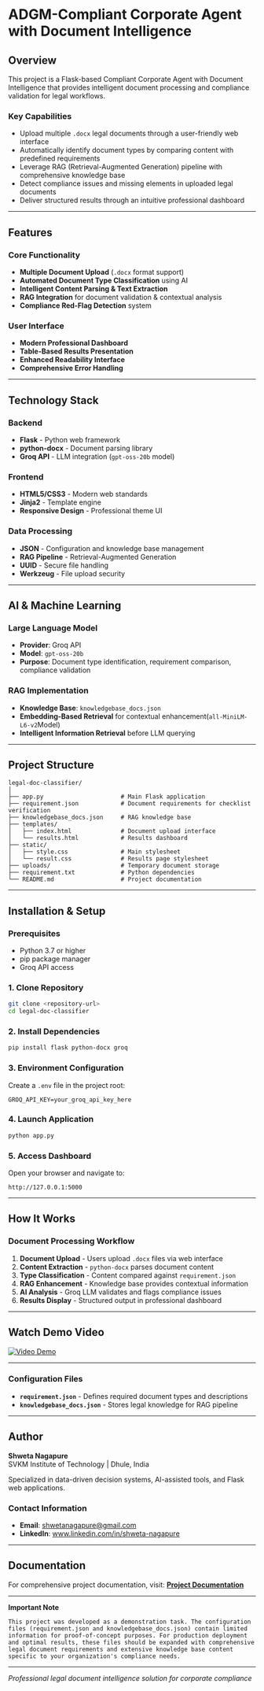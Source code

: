 # ADGM-Compliant Corporate Agent with Document Intelligence

## Overview

This project is a Flask-based Compliant Corporate Agent with Document Intelligence that provides intelligent document processing and compliance validation for legal workflows.

### Key Capabilities
- Upload multiple `.docx` legal documents through a user-friendly web interface
- Automatically identify document types by comparing content with predefined requirements
- Leverage RAG (Retrieval-Augmented Generation) pipeline with comprehensive knowledge base
- Detect compliance issues and missing elements in uploaded legal documents
- Deliver structured results through an intuitive professional dashboard

---

## Features

### Core Functionality
- **Multiple Document Upload** (`.docx` format support)
- **Automated Document Type Classification** using AI
- **Intelligent Content Parsing & Text Extraction**
- **RAG Integration** for document validation & contextual analysis
- **Compliance Red-Flag Detection** system

### User Interface
- **Modern Professional Dashboard**
- **Table-Based Results Presentation**
- **Enhanced Readability Interface**
- **Comprehensive Error Handling**

---

## Technology Stack

### Backend
- **Flask** - Python web framework
- **python-docx** - Document parsing library
- **Groq API** - LLM integration (`gpt-oss-20b` model) 

### Frontend
- **HTML5/CSS3** - Modern web standards
- **Jinja2** - Template engine
- **Responsive Design** - Professional theme UI

### Data Processing
- **JSON** - Configuration and knowledge base management
- **RAG Pipeline** - Retrieval-Augmented Generation
- **UUID** - Secure file handling
- **Werkzeug** - File upload security

---

## AI & Machine Learning

### Large Language Model
- **Provider**: Groq API
- **Model**: `gpt-oss-20b`
- **Purpose**: Document type identification, requirement comparison, compliance validation

### RAG Implementation
- **Knowledge Base**: `knowledgebase_docs.json`
- **Embedding-Based Retrieval** for contextual enhancement(`all-MiniLM-L6-v2`Model)
- **Intelligent Information Retrieval** before LLM querying

---

## Project Structure

```
legal-doc-classifier/
│
├── app.py                      # Main Flask application
├── requirement.json            # Document requirements for checklist verification
├── knowledgebase_docs.json     # RAG knowledge base
├── templates/
│   ├── index.html              # Document upload interface
│   └── results.html            # Results dashboard
├── static/
│   ├── style.css               # Main stylesheet
│   └── result.css              # Results page stylesheet
├── uploads/                    # Temporary document storage
├── requirement.txt             # Python dependencies
└── README.md                   # Project documentation
```

---

## Installation & Setup

### Prerequisites
- Python 3.7 or higher
- pip package manager
- Groq API access

### 1. Clone Repository
```bash
git clone <repository-url>
cd legal-doc-classifier
```

### 2. Install Dependencies
```bash
pip install flask python-docx groq
```

### 3. Environment Configuration
Create a `.env` file in the project root:
```env
GROQ_API_KEY=your_groq_api_key_here
```

### 4. Launch Application
```bash
python app.py
```

### 5. Access Dashboard
Open your browser and navigate to:
```
http://127.0.0.1:5000
```

---

## How It Works

### Document Processing Workflow
1. **Document Upload** - Users upload `.docx` files via web interface
2. **Content Extraction** - `python-docx` parses document content
3. **Type Classification** - Content compared against `requirement.json`
4. **RAG Enhancement** - Knowledge base provides contextual information
5. **AI Analysis** - Groq LLM validates and flags compliance issues
6. **Results Display** - Structured output in professional dashboard

---
## Watch Demo Video

[![Video Demo](https://img.shields.io/badge/📹_Video_Demo-Watch_Here-red?style=for-the-badge)](https://drive.google.com/file/d/1TyhQ_YQgfnFXtL-sBn6UVdyt5VkCa8Qq/view)

---

### Configuration Files
- **`requirement.json`** - Defines required document types and descriptions
- **`knowledgebase_docs.json`** - Stores legal knowledge for RAG pipeline

---

## Author

**Shweta Nagapure**  
SVKM Institute of Technology | Dhule, India

Specialized in data-driven decision systems, AI-assisted tools, and Flask web applications.

### Contact Information
- **Email**: shwetanagapure@gmail.com
- **LinkedIn**: www.linkedin.com/in/shweta-nagapure

---

## Documentation

For comprehensive project documentation, visit:
**[Project Documentation](https://docs.google.com/document/d/1YnwdUrAfk2Vwh6Isafu5kc3te4MyWmOV4-2t74EFRe8/edit?usp=sharing)**

---
**Important Note**

```This project was developed as a demonstration task. The configuration files (requirement.json and knowledgebase_docs.json) contain limited information for proof-of-concept purposes. For production deployment and optimal results, these files should be expanded with comprehensive legal document requirements and extensive knowledge base content specific to your organization's compliance needs.```


---
*Professional legal document intelligence solution for corporate compliance*






